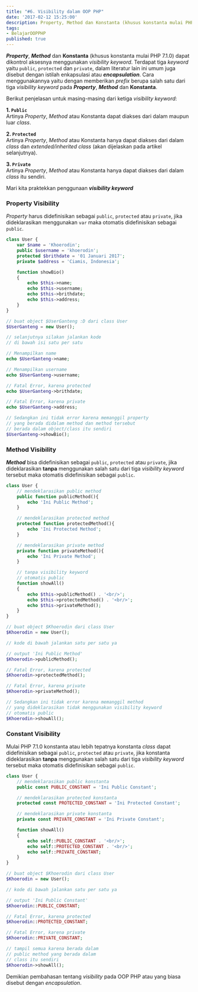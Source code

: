 ```yaml
---
title: "#6. Visibility dalam OOP PHP"
date: '2017-02-12 15:25:00'
description: Property, Method dan Konstanta (khusus konstanta mulai PHP 7.1.0) dapat dikontrol aksesnya menggunakan visibility keyword. Terdapat tiga keyword_ yaitu public, protected dan private, dalam literatur lain ini umum juga disebut dengan istilah enkapsulasi atau encapsulation.
tags:
- BelajarOOPPHP
published: true
---
```


**_Property_**, **_Method_** dan **Konstanta** (khusus konstanta mulai PHP 7.1.0) dapat dikontrol aksesnya menggunakan _visibility keyword_. Terdapat tiga _keyword_ yaitu `public`, `protected` dan `private`, dalam literatur lain ini umum juga disebut dengan istilah enkapsulasi atau **_encapsulation_**. Cara menggunakannya yaitu dengan memberikan _prefix_ berupa salah satu dari tiga _visibility keyword_ pada **_Property_**, **_Method_** dan **Konstanta**.

Berikut penjelasan untuk masing-masing dari ketiga _visibility keyword_:

**1. `Public`**  
Artinya _Property_, _Method_ atau Konstanta dapat diakses dari dalam maupun luar _class_.

**2. `Protected`**  
Artinya _Property_, _Method_ atau Konstanta hanya dapat diakses dari dalam _class_ dan _extended/inherited class_ (akan dijelaskan pada artikel selanjutnya).

**3. `Private`**  
Artinya _Property_, _Method_ atau Konstanta hanya dapat diakses dari dalam _class_ itu sendiri.

Mari kita praktekkan penggunaan **_visibility keyword_**

### Property Visibility
_Property_ harus didefinisikan sebagai `public`, `protected` atau `private`, jika dideklarasikan menggunakan `var` maka otomatis didefinisikan sebagai `public`.

```php
class User {
    var $name = 'Khoerodin';
    public $username = 'khoerodin';
    protected $brithdate = '01 Januari 2017';
    private $address = 'Ciamis, Indonesia';

    function showBio()
    {
        echo $this->name;
        echo $this->username;
        echo $this->brithdate;
        echo $this->address;
    }
}

// buat object $UserGanteng :D dari class User
$UserGanteng = new User();

// selanjutnya silakan jalankan kode
// di bawah isi satu per satu

// Menampilkan name
echo $UserGanteng->name;

// Menampilkan username
echo $UserGanteng->username;

// Fatal Error, karena protected
echo $UserGanteng->brithdate;

// Fatal Error, karena private
echo $UserGanteng->address;

// Sedangkan ini tidak error karena memanggil property
// yang berada didalam method dan method tersebut
// berada dalam object/class itu sendiri
$UserGanteng->showBio();
```

### Method Visibility
**_Method_** bisa didefinisikan sebagai `public`, `protected` atau `private`, jika dideklarasikan **tanpa** menggunakan salah satu dari tiga _visibility keyword_ tersebut maka otomatis didefinisikan sebagai `public`.

```php
class User {
    // mendeklarasikan public method
    public function publicMethod(){
    	echo 'Ini Public Method';
    }

    // mendeklarasikan protected method
    protected function protectedMethod(){
    	echo 'Ini Protected Method';
    }

    // mendeklarasikan private method
    private function privateMethod(){
    	echo 'Ini Private Method';
    }

    // tanpa visibility keyword
    // otomatis public
    function showAll()
    {
        echo $this->publicMethod() . '<br/>';
        echo $this->protectedMethod() . '<br/>';
        echo $this->privateMethod();
    }
}

// buat object $Khoerodin dari class User
$Khoerodin = new User();

// kode di bawah jalankan satu per satu ya

// output 'Ini Public Method'
$Khoerodin->publicMethod();

// Fatal Error, karena protected
$Khoerodin->protectedMethod();

// Fatal Error, karena private
$Khoerodin->privateMethod();

// Sedangkan ini tidak error karena memanggil method
// yang dideklarasikan tidak menggunakan visibility keyword
// otomatis public
$Khoerodin->showAll();
```

### Constant Visibility
Mulai PHP 7.1.0 konstanta atau lebih tepatnya konstanta _class_ dapat didefinisikan sebagai `public`, `protected` atau `private`, jika konstanta dideklarasikan **tanpa** menggunakan salah satu dari tiga _visibility keyword_ tersebut maka otomatis didefinisikan sebagai `public`.

```php
class User {
    // mendeklarasikan public konstanta
    public const PUBLIC_CONSTANT = 'Ini Public Constant';

    // mendeklarasikan protected konstanta
    protected const PROTECTED_CONSTANT = 'Ini Protected Constant';

    // mendeklarasikan private konstanta
    private const PRIVATE_CONSTANT = 'Ini Private Constant';

    function showAll()
    {
        echo self::PUBLIC_CONSTANT . '<br/>';
        echo self::PROTECTED_CONSTANT . '<br/>';
        echo self::PRIVATE_CONSTANT;
    }
}

// buat object $Khoerodin dari class User
$Khoerodin = new User();

// kode di bawah jalankan satu per satu ya

// output 'Ini Public Constant'
$Khoerodin::PUBLIC_CONSTANT;

// Fatal Error, karena protected
$Khoerodin::PROTECTED_CONSTANT;

// Fatal Error, karena private
$Khoerodin::PRIVATE_CONSTANT;

// tampil semua karena berada dalam
// public method yang berada dalam
// class itu sendiri
$Khoerodin->showAll();
```

Demikian pembahasan tentang _visibility_ pada OOP PHP atau yang biasa disebut dengan _encapsulation_.